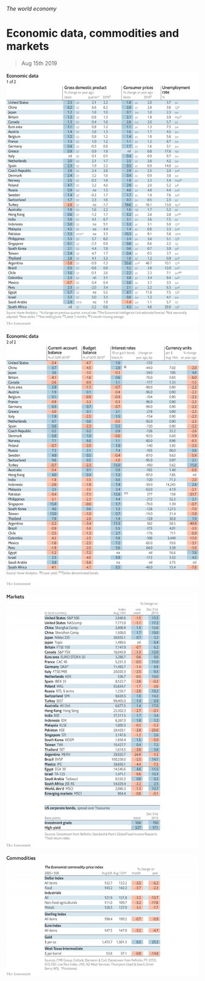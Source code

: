 ###### The world economy

# Economic data, commodities and markets 

> Aug 15th 2019 

![image](images/20190817_INT101.png) 

![image](images/20190817_INT102.png) 

![image](images/20190817_INT201.png) 

![image](images/20190817_INT401.png) 

